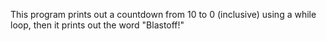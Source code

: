 This program prints out a countdown from 10 to 0 (inclusive) using a while loop, then it prints out the word "Blastoff!"
